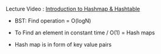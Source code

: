 Lecture Video : [Introduction to Hashmap & Hashtable](https://www.youtube.com/watch?v=XLbvmMz8Fr8&list=PL9gnSGHSqcnr_DxHsP7AW9ftq0AtAyYqJ&index=57&t=608s&pp=iAQB)

- BST: Find operation = O(logN)
- To Find an element in constant time / O(1) = Hash maps

- Hash map is in form of key value pairs

